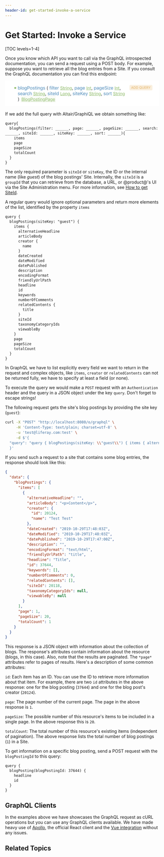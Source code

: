 ```yaml
---
header-id: get-started-invoke-a-service
---
```


# Get Started: Invoke a Service

[TOC levels=1-4]

Once you know which API you want to call via the GraphQL introspected documentation, you can send a request using a POST body. For example, suppose you want to retrieve all the blog entries from a Site. If you consult the GraphQL documentation you can find this endpoint: 

![Figure 1: GraphQL BlogPostings definition](../../../images/graphql-blog-postings.png)

If we add the full query with Altair/GraphiQL we obtain something like: 

```
query{
  blogPostings(filter: ______, page: ______, pageSize: ______, search: ______, siteId: ______, siteKey: ______, sort: ______){
    items
    page
    pageSize
    totalCount
  }
}
```

The only required parameter is `siteId` or `siteKey`, the ID or the internal name (like *guest*) of the blog postings' Site. Internally, the `siteId` is a `groupId` that you can retrieve from the database, a URL, or @product@'s UI via the Site Administration menu. For more information, see [How to get SiteId](/docs/7-2/frameworks/-/knowledge_base/f/11-how-to-get-site-id).

A regular query would ignore optional parameters and return more elements of the list, identified by the property `items`

```
query {
  blogPostings(siteKey: "guest") {
    items {
      alternativeHeadline
      articleBody
      creator {
        name
      }
      dateCreated
      dateModified
      datePublished
      description
      encodingFormat
      friendlyUrlPath
      headline
      id
      keywords
      numberOfComments
      relatedContents {
        title
      }
      siteId
      taxonomyCategoryIds
      viewableBy
    }
    page
    pageSize
    totalCount
  }
}
```

In GraphQL we have to list explicitly every field we want to return in the request and complex objects, like `items`, `creator` or `relatedContents` can not be returned fully, we have to specify at least a field (or none).

To execute the query we would make a `POST` request with an `Authentication` header and the query in a JSON object under the key `query`. Don't forget to escape strings! 

The following request gets the site's blog postings by providing the site key (`guest`):

```bash
curl -X "POST" "http://localhost:8080/o/graphql" \
     -H 'Content-Type: text/plain; charset=utf-8' \
     -u 'test@liferay.com:test' \
     -d $'{
  "query": "query { blogPostings(siteKey: \\"guest\\") { items { alternativeHeadline articleBody creator { id name } dateCreated dateModified datePublished description encodingFormat friendlyUrlPath headline id keywords numberOfComments relatedContents { title } siteId taxonomyCategoryIds viewableBy } page pageSize totalCount } }"
  }'
```

If you send such a request to a site that contains some blog entries, the response should look like this: 

```json
{
  "data": {
    "blogPostings": {
      "items": [
        {
          "alternativeHeadline": "",
          "articleBody": "<p>Content</p>",
          "creator": {
            "id": 20124,
            "name": "Test Test"
          },
          "dateCreated": "2019-10-29T17:48:03Z",
          "dateModified": "2019-10-29T17:48:03Z",
          "datePublished": "2019-10-29T17:47:00Z",
          "description": "",
          "encodingFormat": "text/html",
          "friendlyUrlPath": "title",
          "headline": "Title",
          "id": 37644,
          "keywords": [],
          "numberOfComments": 0,
          "relatedContents": [],
          "siteId": 20118,
          "taxonomyCategoryIds": null,
          "viewableBy": null
        }
      ],
      "page": 1,
      "pageSize": 20,
      "totalCount": 1
    }
  }
}
```

This response is a JSON object with information about the collection of blogs. 
The response's attributes contain information about the resource (blogs, in this case). Also, note that the results are paginated. The `*page*` attributes refer to pages of results. Here's a description of some common attributes: 

`id`: Each item has an ID. You can use the ID to retrieve more information about that item. For example, there are two `id` attributes in the above response: one for the blog posting (`37644`) and one for the blog post's creator (`20124`). 

`page`: The page number of the current page. The page in the above response is `1`. 

`pageSize`: The possible number of this resource's items to be included in a single page. In the above response this is `20`. 

`totalCount`: The total number of this resource's existing items (independent of pagination). The above response lists the total number of blog postings (`1`) in a Site. 

To get information on a specific blog posting, send a POST request with the `blogPostingId` to this query:

```
query {
  blogPosting(blogPostingId: 37644) {
    headline
    id
  }
}
``` 
 
## GraphQL Clients

In the examples above we have showcases the GraphQL request as cURL operations but you can use any GraphQL clients available. We have made heavy use of [Apollo](https://www.apollographql.com/docs/), the official React client and the [Vue integration](https://github.com/vuejs/vue-apollo) without any issues.
 
## Related Topics
